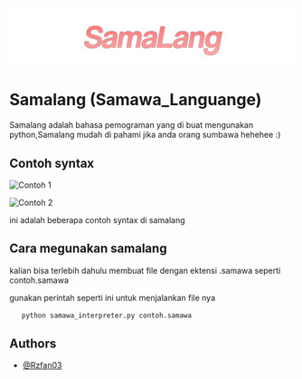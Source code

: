 
![Logo](1000795115.png)


# Samalang (Samawa_Languange)

Samalang adalah bahasa pemograman yang di buat mengunakan python,Samalang mudah di pahami jika anda orang sumbawa hehehee :)




## Contoh syntax

![Contoh 1](https://via.placeholder.com/468x300?text=App+Screenshot+Here)

![Contoh 2](https://via.placeholder.com/468x300?text=App+Screenshot+Here)

ini adalah beberapa contoh syntax di samalang
## Cara megunakan samalang

kalian bisa terlebih dahulu membuat file dengan ektensi .samawa seperti contoh.samawa 

gunakan perintah seperti ini untuk menjalankan file nya

```bash
   python samawa_interpreter.py contoh.samawa
```

    
## Authors

- [@Rzfan03](https://www.github.com/Rzfan03)

